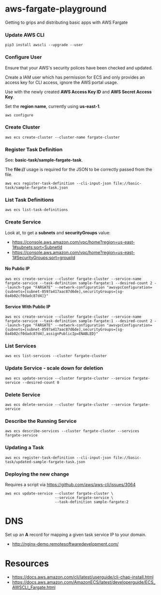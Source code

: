 # aws-fargate-playground
Getting to grips and distributing basic apps with AWS Fargate

### Update AWS CLI

```
pip3 install awscli --upgrade --user
```

### Configure User

Ensure that your AWS's security polices have been checked and updated.

Create a IAM user which has permission for ECS and only provides an access key for CLI access, ignore the AWS portal usage.

Use with the newly created **AWS Access Key ID** and **AWS Secret Access Key**.

Set the **region name**, currently using **us-east-1**.

```
aws configure
```

### Create Cluster

```
aws ecs create-cluster --cluster-name fargate-cluster
```

### Register Task Definition

See: **basic-task/sample-fargate-task**.

The **file://** usage is required for the JSON to be correctly passed from the file.

```
aws ecs register-task-definition --cli-input-json file://basic-task/sample-fargate-task.json
```

### List Task Definitions

```
aws ecs list-task-definitions
```

### Create Service

Look at, to get a **subnets** and **securityGroups** value:
- https://console.aws.amazon.com/vpc/home?region=us-east-1#subnets:sort=SubnetId
- https://console.aws.amazon.com/vpc/home?region=us-east-1#SecurityGroups:sort=groupId

#### No Public IP

```
aws ecs create-service --cluster fargate-cluster --service-name fargate-service --task-definition sample-fargate:1 --desired-count 2 --launch-type "FARGATE" --network-configuration "awsvpcConfiguration={subnets=[subnet-0597a417aac87d6de],securityGroups=[sg-0a4b02cf0dadc87d4]}"
```

#### Service With Public IP

```
aws ecs create-service --cluster fargate-cluster --service-name fargate-service --task-definition sample-fargate:1 --desired-count 2 --launch-type "FARGATE" --network-configuration "awsvpcConfiguration={subnets=[subnet-0597a417aac87d6de],securityGroups=[sg-0a4b02cf0dadc87d4],assignPublicIp=ENABLED}"
```

###  List Services

```
aws ecs list-services --cluster fargate-cluster
```

###  Update Service - scale down for deletion

```
aws ecs update-service --cluster fargate-cluster --service fargate-service --desired-count 0
```
###  Delete Service

```
aws ecs delete-service --cluster fargate-cluster --service fargate-service
```

### Describe the Running Service

```
aws ecs describe-services --cluster fargate-cluster --services fargate-service
```

### Updating a Task

```
aws ecs register-task-definition --cli-input-json file://basic-task/updated-sample-fargate-task.json
```

### Deploying the new change

Requires a script via https://github.com/aws/aws-cli/issues/3064

```
aws ecs update-service --cluster fargate-cluster \
                       --service fargate-service \
                       --task-definition sample-fargate:2
```

# DNS

Set up an **A** record for mapping a given task service IP to your domain.

- http://nginx-demo.remotesoftwaredevelopment.com/

# Resources

- https://docs.aws.amazon.com/cli/latest/userguide/cli-chap-install.html
- https://docs.aws.amazon.com/AmazonECS/latest/developerguide/ECS_AWSCLI_Fargate.html
